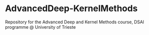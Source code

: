 # AdvancedDeep-KernelMethods
Repository for the Advanced Deep and Kernel Methods course, DSAI programme @ University of Trieste
